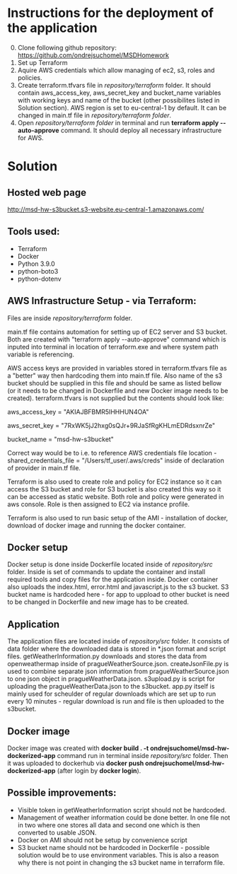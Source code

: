 # Instructions for the deployment of the application

0. Clone following github repository: https://github.com/ondrejsuchomel/MSDHomework 
1. Set up Terraform
2. Aquire AWS credentials which allow managing of ec2, s3, roles and policies.
3. Create terraform.tfvars file in *repository/terraform* folder. It should contain aws_access_key, aws_secret_key and bucket_name variables with working keys and name of the bucket (other possibilites listed in Solution section). AWS region is set to eu-central-1 by default. It can be changed in main.tf file in *repository/terraform folder*.
4. Open *repository/terraform folder* in terminal and run **terraform apply --auto-approve** command. It should deploy all necessary infrastructure for AWS.


# Solution

## Hosted web page
http://msd-hw-s3bucket.s3-website.eu-central-1.amazonaws.com/

## Tools used:
* Terraform
* Docker
* Python 3.9.0
* python-boto3
* python-dotenv

## AWS Infrastructure Setup - via Terraform:

Files are inside *repository/terraform* folder.

main.tf file contains automation for setting up of EC2 server and S3 bucket. Both are created with "terraform apply --auto-approve" command which is inputed into terminal in location of terraform.exe and where system path variable is referencing.

AWS access keys are provided in variables stored in terraform.tfvars file as a "better" way then hardcoding them into main.tf file. Also name of the s3 bucket should be supplied in this file and should be same as listed bellow (or it needs to be changed in Dockerfile and new Docker image needs to be created).
terraform.tfvars is not supplied but the contents should look like:

  aws_access_key = "AKIAJBFBMR5IHHHUN4OA"

  aws_secret_key = "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"

  bucket_name = "msd-hw-s3bucket"

Correct way would be to i.e. to reference AWS credentials file location - shared_credentials_file = "/Users/tf_user/.aws/creds" inside of declaration of provider in main.tf file.

Terraform is also used to create role and policy for EC2 instance so it can access the S3 bucket and role for S3 bucket is also created this way so it can be accessed as static website. Both role and policy were generated in aws console. Role is then assigned to EC2 via instance profile.

Terraform is also used to run basic setup of the AMI - installation of docker, download of docker image and running the docker container.

## Docker setup

Docker setup is done inside Dockerfile located inside of *repository/src* folder. Inside is set of commands to update the container and install required tools and copy files for the application inside. Docker container also uploads the index.html, error.html and javascript.js to the s3 bucket. S3 bucket name is hardcoded here - for app to uppload to other bucket is need to be changed in Dockerfile and new image has to be created.

## Application

The application files are located inside of *repository/src* folder. It consists of data folder where the downloaded data is stored in *.json format and script files. getWeatherInformation.py downloads and stores the data from openweathermap inside of pragueWeatherSource.json. createJsonFile.py is used to combine separate json information from pragueWeatherSource.json to one json object in pragueWeatherData.json. s3upload.py is script for uploading the pragueWeatherData.json to the s3bucket. app.py itself is mainly used for scheulder of regular downloads which are set up to run every 10 minutes - regular download is run and file is then uploaded to the s3bucket.

## Docker image

Docker image was created with **docker build . -t ondrejsuchomel/msd-hw-dockerized-app** command run in terminal inside *repository/src* folder. Then it was uploaded to dockerhub via **docker push ondrejsuchomel/msd-hw-dockerized-app** (after login by **docker login**).

## Possible improvements:
* Visible token in getWeatherInformation script should not be hardcoded. 
* Management of weather information could be done better. In one file not in two where one stores all data and second one which is then converted to usable JSON.
* Docker on AMI should not be setup by convenience script
* S3 bucket name should not be hardcoded in Dockerfile - possible solution would be to use environment variables. This is also a reason why there is not point in changing the s3 bucket name in terraform file.